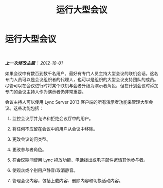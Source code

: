 ﻿---
title: 运行大型会议
TOCTitle: 运行大型会议
ms:assetid: dda611aa-c256-4175-b062-5fa64297de64
ms:mtpsurl: https://technet.microsoft.com/zh-cn/library/JJ205323(v=OCS.15)
ms:contentKeyID: 49314485
ms.date: 05/19/2016
mtps_version: v=OCS.15
ms.translationtype: HT
---

# 运行大型会议

 

_**上一次修改主题：** 2012-10-01_

如果会议中有数百到数千名用户，最好有专门人员主持大型会议的联机会话。这名专门人员可以是会议组织者的代理人，也可以是组织的大型会议支持团队的成员。尽管可以在会议进行时将某个联机与会者升级为演示者角色，但在计划会议时添加专门的会议主持人作为演示者仍非常重要。

会议主持人可以使用 Lync Server 2013 客户端的所有演示者功能来管理大型会议。这些功能包括：

1.  监控会议厅并允许和拒绝会议厅中的用户。

2.  将任何不应留在会议中的用户从会议中移除。

3.  更改会议访问类型。

4.  更改参与者角色。

5.  在会议期间使用 Lync 拖放功能、电话拨出或电子邮件邀请其他参与者。

6.  使观众或个别用户静音/取消静音。

7.  管理会议内容，包括上载内容、删除内容和切换活动内容。


